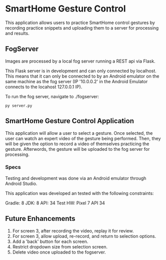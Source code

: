 # SmartHome Gesture Control 
This application allows users to practice SmartHome control gestures by recording practice
snippets and uploading them to a server for processing and results.

## FogServer
Images are processed by a local fog server running a REST api via Flask.

This Flask server is in development and can only connected by localhost. This means
that it can only be connected to by an Android emulator on the same machine as the fog
server (IP '10.0.0.2' in the Android Emulator connects to the locahost 127.0.0.1 IP).

To run the fog server, navigate to ./fogserver:

`py server.py`

## SmartHome Gesture Control Application
This application will allow a user to select a gesture. Once selected, the user can watch
an expert video of the gesture being performed. Then, they will be given the option to record
a video of themselves practicing the gesture. Afterwords, the gesture will be uploaded to the
fog server for processing.

### Specs
Testing and development was done via an Android emulator through Android Studio.

This application was developed an tested with the following constraints:

Gradle:     8
JDK:        8
API:        34
Test HW:    Pixel 7 API 34

## Future Enhancements
1. For screen 3, after recording the video, replay it for review.
2. For screen 3, allow upload, re-record, and return to selection options.
3. Add a 'back' button for each screen.
4. Restrict dropdown size from selection screen.
5. Delete video once uploaded to the fogserver.
